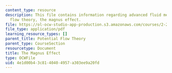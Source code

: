 ```yaml
---
content_type: resource
description: This file contains information regarding advanced fluid mechanics, potential
  flow theory, the magnus effect.
file: https://ol-ocw-studio-app-production.s3.amazonaws.com/courses/2-25-advanced-fluid-mechanics-fall-2013/4e1d00b43c8140404957a303ee9a20fd_MIT2_25F13_ProblemMagnus.pdf
file_type: application/pdf
learning_resource_types: []
parent_title: Potential Flow Theory
parent_type: CourseSection
resourcetype: Document
title: The Magnus Effect
type: OCWFile
uid: 4e1d00b4-3c81-4040-4957-a303ee9a20fd
---
```

